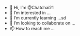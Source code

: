 - 👋 Hi, I’m @Chatchai21
- 👀 I’m interested in ...
- 🌱 I’m currently learning ...sd
- 💞️ I’m looking to collaborate on ...
- 📫 How to reach me ...

<!---
Chatchai21/Chatchai21 is a ✨ special ✨ repository because its `README.md` (this file) appears on your GitHub profile.
You can click the Preview link to take a look at your changes.
--->
